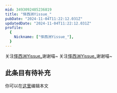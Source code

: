 ```yaml
---
mid: 3493092485236819
title: "怿西洲Yissue_"
pubDate: "2024-11-04T11:22:12.031Z"
updatedDate: "2024-11-04T11:22:12.031Z"
profile:
  {
    Nickname: ["怿西洲Yissue_"],
  }
---
```


关注[怿西洲Yissue_](https://space.bilibili.com/3493092485236819)谢谢喵~ 关注[怿西洲Yissue_](https://space.bilibili.com/3493092485236819)谢谢喵~

## 此条目有待补充
你可以在[这里](https://github.com/Yuhanawa/VTuber.ICU/edit/master/src/content/v/怿西洲Yissue_/index.md)编辑本文

